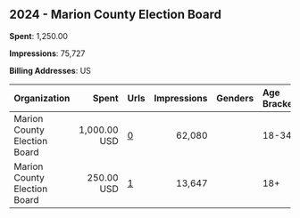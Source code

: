 ## 2024 - Marion County Election Board 
**Spent**: 1,250.00

**Impressions**: 75,727

**Billing Addresses**: US

|Organization|Spent|Urls|Impressions|Genders|Age Brackets|Country Codes|
|:---|---:|:---|---:|:---|:---|:---|
|Marion County Election Board|1,000.00 USD|[0](https://www.snap.com/political-ads/asset/19022895ceec05e3cf5dd027a2f8ddcc61a01cae53e62ee48d13596cf17ae5cd?mediaType=jpeg)|62,080||18-34|united states|
|Marion County Election Board|250.00 USD|[1](https://www.snap.com/political-ads/asset/93051478d4cb5da0a95c99226930c45f9400dba91e1ace74a641051d616d7eb7?mediaType=mp4)|13,647||18+|united states|
